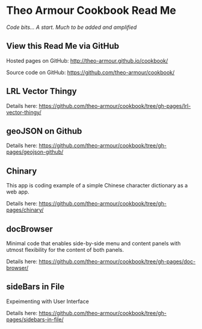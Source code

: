 Theo Armour Cookbook Read Me
============================

_Code bits... A start. Much to be added and amplified_

## View this Read Me via GitHub

Hosted pages on GitHub: <http://theo-armour.github.io/cookbook/>

Source code on GitHub: <https://github.com/theo-armour/cookbook/>

## LRL Vector Thingy

Details here: <https://github.com/theo-armour/cookbook/tree/gh-pages/lrl-vector-thingy/>


## geoJSON on Github

Details here: <https://github.com/theo-armour/cookbook/tree/gh-pages/geojson-github/>


## Chinary

This app is coding example of a simple Chinese character dictionary as a web app.  

Details here: <https://github.com/theo-armour/cookbook/tree/gh-pages/chinary/>


## docBrowser

Minimal code that enables side-by-side menu and content panels with utmost flexibility for the content of both panels.

Details here: <https://github.com/theo-armour/cookbook/tree/gh-pages/doc-browser/>

## sideBars in File

Expeimenting with User Interface

Details here: <https://github.com/theo-armour/cookbook/tree/gh-pages/sidebars-in-file/>


